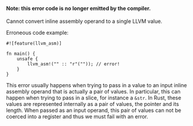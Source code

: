 #### Note: this error code is no longer emitted by the compiler.

Cannot convert inline assembly operand to a single LLVM value.

Erroneous code example:

```ignore (no longer emitted)
#![feature(llvm_asm)]

fn main() {
    unsafe {
        llvm_asm!("" :: "r"("")); // error!
    }
}
```

This error usually happens when trying to pass in a value to an input inline
assembly operand that is actually a pair of values. In particular, this can
happen when trying to pass in a slice, for instance a `&str`. In Rust, these
values are represented internally as a pair of values, the pointer and its
length. When passed as an input operand, this pair of values can not be
coerced into a register and thus we must fail with an error.
